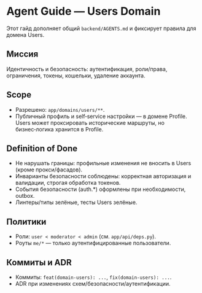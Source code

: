 # Agent Guide — Users Domain

Этот гайд дополняет общий `backend/AGENTS.md` и фиксирует правила для домена Users.

## Миссия
Идентичность и безопасность: аутентификация, роли/права, ограничения, токены, кошельки, удаление аккаунта.

## Scope
- Разрешено: `app/domains/users/**`.
- Публичный профиль и self‑service настройки — в домене Profile. Users может проксировать исторические маршруты, но бизнес‑логика хранится в Profile.

## Definition of Done
- Не нарушать границы: профильные изменения не вносить в Users (кроме прокси/фасадов).
- Инварианты безопасности соблюдены: корректная авторизация и валидации, строгая обработка токенов.
- События безопасности (auth.*) оформлены при необходимости, outbox.
- Линтеры/типы зелёные, тесты Users зелёные.

## Политики
- Роли: `user < moderator < admin` (см. `app/api/deps.py`).
- Роуты `me/*` — только аутентифицированные пользователи.

## Коммиты и ADR
- Коммиты: `feat(domain-users): ...`, `fix(domain-users): ...`.
- ADR при изменениях схем/безопасности/аутентификации.

